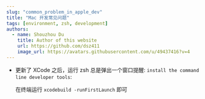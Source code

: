 ```yaml
---
slug: "common_problem_in_apple_dev"
title: "Mac 开发常见问题"
tags: [environment, zsh, development]
authors:
  - name: Shouzhou Du
    title: Author of this website
    url: https://github.com/dsz411
    image_url: https://avatars.githubusercontent.com/u/49437416?v=4
---
```


- 更新了 XCode 之后，运行 zsh 总是弹出一个窗口提醒: `install the command line developer tools`:

  在终端运行 `xcodebuild -runFirstLaunch` 即可
